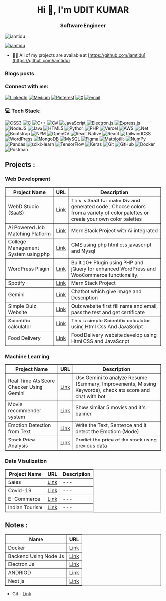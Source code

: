 
<h1 align="center">Hi 👋, I'm UDIT KUMAR</h1>
<h3 align="center">Software Engineer</h3>

<p align="left"> <img src="https://komarev.com/ghpvc/?username=iamtidu&label=Profile%20views&color=0e75b6&style=flat" alt="iamtidu" /> </p>



<p align="left"> <a href="https://twitter.com/iamtidu" target="blank"><img src="https://img.shields.io/twitter/follow/iamtidu?logo=twitter&style=for-the-badge" alt="iamtidu" /></a> </p>

- 👨‍💻 All of my projects are available at [https://github.com/iamtidu](https://github.com/iamtidu)
  

### Blogs posts
<!-- BLOG-POST-LIST:START -->
<!-- BLOG-POST-LIST:END -->

<h3 align="left">Connect with me:</h3>

[![LinkedIn](https://img.shields.io/badge/LinkedIn-%230077B5.svg?logo=linkedin&logoColor=white)](https://linkedin.com/in/iamtidu) [![Medium](https://img.shields.io/badge/Medium-12100E?logo=medium&logoColor=white)](https://medium.com/@iamtidu) [![Pinterest](https://img.shields.io/badge/Pinterest-%23E60023.svg?logo=Pinterest&logoColor=white)](https://pinterest.com/iamtidu) [![X](https://img.shields.io/badge/X-black.svg?logo=X&logoColor=white)](https://x.com/iamtidu) [![email](https://img.shields.io/badge/Email-D14836?logo=gmail&logoColor=white)](mailto:uditrajsingh160@gmail.com) 

### 💻 Tech Stack:
![CSS3](https://img.shields.io/badge/css3-%231572B6.svg?style=for-the-badge&logo=css3&logoColor=white) ![C](https://img.shields.io/badge/c-%2300599C.svg?style=for-the-badge&logo=c&logoColor=white) ![C++](https://img.shields.io/badge/c++-%2300599C.svg?style=for-the-badge&logo=c%2B%2B&logoColor=white) ![C#](https://img.shields.io/badge/c%23-%23239120.svg?style=for-the-badge&logo=csharp&logoColor=white) ![JavaScript](https://img.shields.io/badge/javascript-%23323330.svg?style=for-the-badge&logo=javascript&logoColor=%23F7DF1E) ![Electron.js](https://img.shields.io/badge/Electron-191970?style=for-the-badge&logo=Electron&logoColor=white) ![Express.js](https://img.shields.io/badge/express.js-%23404d59.svg?style=for-the-badge&logo=express&logoColor=%2361DAFB) ![NodeJS](https://img.shields.io/badge/node.js-6DA55F?style=for-the-badge&logo=node.js&logoColor=white) ![Java](https://img.shields.io/badge/java-%23ED8B00.svg?style=for-the-badge&logo=openjdk&logoColor=white) ![HTML5](https://img.shields.io/badge/html5-%23E34F26.svg?style=for-the-badge&logo=html5&logoColor=white) ![Python](https://img.shields.io/badge/python-3670A0?style=for-the-badge&logo=python&logoColor=ffdd54) ![PHP](https://img.shields.io/badge/php-%23777BB4.svg?style=for-the-badge&logo=php&logoColor=white) ![Vercel](https://img.shields.io/badge/vercel-%23000000.svg?style=for-the-badge&logo=vercel&logoColor=white) ![AWS](https://img.shields.io/badge/AWS-%23FF9900.svg?style=for-the-badge&logo=amazon-aws&logoColor=white) ![.Net](https://img.shields.io/badge/.NET-5C2D91?style=for-the-badge&logo=.net&logoColor=white) ![Bootstrap](https://img.shields.io/badge/bootstrap-%238511FA.svg?style=for-the-badge&logo=bootstrap&logoColor=white) ![NPM](https://img.shields.io/badge/NPM-%23CB3837.svg?style=for-the-badge&logo=npm&logoColor=white) ![OpenCV](https://img.shields.io/badge/opencv-%23white.svg?style=for-the-badge&logo=opencv&logoColor=white) ![React Native](https://img.shields.io/badge/react_native-%2320232a.svg?style=for-the-badge&logo=react&logoColor=%2361DAFB) ![React](https://img.shields.io/badge/react-%2320232a.svg?style=for-the-badge&logo=react&logoColor=%2361DAFB) ![TailwindCSS](https://img.shields.io/badge/tailwindcss-%2338B2AC.svg?style=for-the-badge&logo=tailwind-css&logoColor=white) ![WordPress](https://img.shields.io/badge/WordPress-%23117AC9.svg?style=for-the-badge&logo=WordPress&logoColor=white) ![MongoDB](https://img.shields.io/badge/MongoDB-%234ea94b.svg?style=for-the-badge&logo=mongodb&logoColor=white) ![MySQL](https://img.shields.io/badge/mysql-4479A1.svg?style=for-the-badge&logo=mysql&logoColor=white) ![Figma](https://img.shields.io/badge/figma-%23F24E1E.svg?style=for-the-badge&logo=figma&logoColor=white) ![Matplotlib](https://img.shields.io/badge/Matplotlib-%23ffffff.svg?style=for-the-badge&logo=Matplotlib&logoColor=black) ![NumPy](https://img.shields.io/badge/numpy-%23013243.svg?style=for-the-badge&logo=numpy&logoColor=white) ![Pandas](https://img.shields.io/badge/pandas-%23150458.svg?style=for-the-badge&logo=pandas&logoColor=white) ![scikit-learn](https://img.shields.io/badge/scikit--learn-%23F7931E.svg?style=for-the-badge&logo=scikit-learn&logoColor=white) ![TensorFlow](https://img.shields.io/badge/TensorFlow-%23FF6F00.svg?style=for-the-badge&logo=TensorFlow&logoColor=white) ![Keras](https://img.shields.io/badge/Keras-%23D00000.svg?style=for-the-badge&logo=Keras&logoColor=white) ![Git](https://img.shields.io/badge/git-%23F05033.svg?style=for-the-badge&logo=git&logoColor=white) ![GitHub](https://img.shields.io/badge/github-%23121011.svg?style=for-the-badge&logo=github&logoColor=white)  ![Docker](https://img.shields.io/badge/docker-%230db7ed.svg?style=for-the-badge&logo=docker&logoColor=white) ![Postman](https://img.shields.io/badge/Postman-FF6C37?style=for-the-badge&logo=postman&logoColor=white)





<h2 align="left">Projects :</h2>

<h3 align="left">Web Development</h3>

<table  border="1" cellspacing="0" cellpadding="5">
  <tr>
    <th>Project Name</th>
    <th>URL</th>
    <th>Description</th>
  </tr>
  <tr>
    <td>WebD Studio (SaaS)</td>
    <td><a href="https://webdstudio.vercel.app/" target="_blank">Link</a></td>
    <td>This Is SaaS for make Div and generated code , Choose colors from a variety of color palettes or create your own color palettes</td>
  </tr>
   <tr>
    <td>Ai Powered Job Matching Platform</td>
    <td><a href="https://github.com/iamtidu/Ai-Powered-Job-Matching-Platform?tab=readme-ov-file" target="_blank">Link</a></td>
    <td>Mern Stack Project with Ai integrated </td>
  </tr>
   <tr>
    <td>College Management System using php</td>
    <td><a href="https://github.com/iamtidu/College-Management-System-using-php" target="_blank">Link</a></td>
    <td>CMS using php html css javascript and Mysql </td>
  </tr>
  <tr>
    <td>WordPress Plugin</td>
    <td><a href="https://github.com/iamtidu/WordPress-Plugin" target="_blank">Link</a></td>
    <td>Built 10+ Plugin using PHP and jQuery for enhanced WordPress and WooCommerce functionality.</td>
  </tr>
  
  
  <tr>
    <td>Spotify</td>
    <td><a href="https://github.com/iamtidu/Spotify" target="_blank">Link</a></td>
    <td>Mern Stack Project</td>
  </tr>
 
  <tr>
    <td>Gemini</td>
    <td><a href="https://github.com/iamtidu/Gemini" target="_blank">Link</a></td>
     <td>Chatbot which give image and Description</td>
  </tr>
   <tr>
    <td>Simple Quiz Website </td>
    <td><a href="https://github.com/iamtidu/Quiz-website" target="_blank">Link</a></td>
     <td>Quiz website first fill name and email, pass the test and get certificate</td>
  </tr>
  <tr>
    <td>Scientific calculator</td>
    <td><a href="https://github.com/iamtidu/scientific-calc" target="_blank">Link</a></td> 
     <td>This is simple Scientific calculator using Html Css And JavaScript</td>
  </tr>
  <tr>
    <td>Food Delivery </td>
    <td><a href="https://github.com/iamtidu/e-commerce" target="_blank">Link</a></td>
     <td>Food Delivery website develop using Html CSS and JavaScript</td>
  </tr>
</table>

<h3 align="left">Machine Learning</h3>

<table  border="1" cellspacing="0" cellpadding="5">
  <tr>
    <th>Project Name</th>
    <th>URL</th>
    <th>Description</th>
  </tr>
  <tr>
    <td>Real Time Ats Score Checker Using Gemini</td>
    <td><a href="https://github.com/iamtidu/Ats-Score-Checker-Using-Gemini" target="_blank">Link</a></td>
    <td>Use Gemini to analyze Resume (Summary, Improvements, Missing Keywords), check ats score and chat with bot</td>
  </tr>
  <tr>
    <td>Movie recommender system</td>
    <td><a href="https://github.com/iamtidu/Movie-Recommender-System" target="_blank">Link</a></td>
    <td>Show similar 5 movies and it's banner</td>
  </tr>
  <tr>
    <td>Emotion Detection from Text</td>
    <td><a href="https://github.com/iamtidu/Emotion-Detection-from-Text" target="_blank">Link</a></td>
    <td>Write the Text, Sentence and it detect the Emotiom (Mode)</td>
  </tr>
  <tr>
    <td>Stock Price Analysis</td>
    <td><a href="https://github.com/iamtidu/Stock-Price" target="_blank">Link</a></td>
    <td>Predict the price of the stock using previous data </td>
  </tr>
</table>

<h3 align="left">Data Visulization</h3>

<table  border="1" cellspacing="0" cellpadding="5">
  <tr>
    <th>Project Name</th>
    <th>URL</th>
    <th>Description</th>
  </tr>
  <tr>
    <td>Sales</td>
    <td><a href="https://github.com/iamtidu/Data-Visualization-Using-Tableau/tree/main/sales">Link</a></td>
    <td>---</td>
  </tr>
  <tr>
    <td>Covid-19 </td>
    <td><a href="https://github.com/iamtidu/Data-Visualization-Using-Tableau/tree/main/Covid-19">Link</a></td>
    <td>---</td>
  </tr>
  <tr>
    <td>E-Commerce</td>
    <td><a href="https://github.com/iamtidu/Data-Visualization-Using-Tableau/tree/main/E-commerce">Link</a></td>
    <td>---</td>
  </tr>
  <tr>
    <td>Indian Tourism</td>
    <td><a href="https://github.com/iamtidu/Data-Visualization-Using-Tableau/tree/main/Indian%20Tourism">Link</a></td>
    <td>---</td>
  </tr>
</table>


<h2 align="left">Notes :</h2>

<table  border="1" cellspacing="0" cellpadding="5">
  <tr>
    <th>Name</th>
    <th>URL</th>
  </tr>
  <tr>
    <td>Docker</td>
    <td><a href="https://github.com/iamtidu/Docker-notes" target="_blank">Link</a></td>
  </tr>
  <tr>
    <td>Backend Using Node Js</td>
    <td><a href="https://github.com/iamtidu/backend-notes-using-node.js" target="_blank">Link</a></td>
  </tr>
  <tr>
    <td>Electron Js</td>
    <td><a href="https://github.com/iamtidu/Electron-notes" target="_blank">Link</a></td>
  </tr>
  <tr>
    <td>ANDRIOD</td>
    <td><a href="https://github.com/iamtidu/Android-notes-with--java" target="_blank">Link</a></td>
  </tr>
  <tr>
    <td>Next js</td>
    <td><a href="https://github.com/iamtidu/Next.js-Notes" target="_blank">Link</a></td>
  </tr>
</table>


- Git - [Link](https://education.github.com/git-cheat-sheet-education.pdf)

